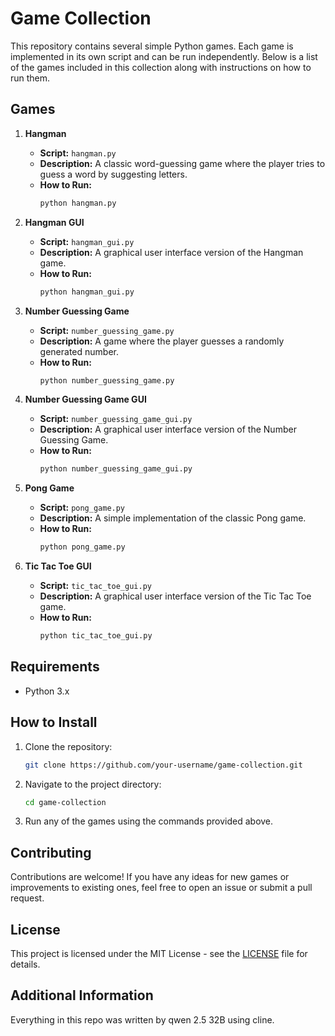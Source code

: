 # Game Collection

This repository contains several simple Python games. Each game is implemented in its own script and can be run independently. Below is a list of the games included in this collection along with instructions on how to run them.

## Games

1. **Hangman**
   - **Script:** `hangman.py`
   - **Description:** A classic word-guessing game where the player tries to guess a word by suggesting letters.
   - **How to Run:**
     ```bash
     python hangman.py
     ```

2. **Hangman GUI**
   - **Script:** `hangman_gui.py`
   - **Description:** A graphical user interface version of the Hangman game.
   - **How to Run:**
     ```bash
     python hangman_gui.py
     ```

3. **Number Guessing Game**
   - **Script:** `number_guessing_game.py`
   - **Description:** A game where the player guesses a randomly generated number.
   - **How to Run:**
     ```bash
     python number_guessing_game.py
     ```

4. **Number Guessing Game GUI**
   - **Script:** `number_guessing_game_gui.py`
   - **Description:** A graphical user interface version of the Number Guessing Game.
   - **How to Run:**
     ```bash
     python number_guessing_game_gui.py
     ```

5. **Pong Game**
   - **Script:** `pong_game.py`
   - **Description:** A simple implementation of the classic Pong game.
   - **How to Run:**
     ```bash
     python pong_game.py
     ```

6. **Tic Tac Toe GUI**
   - **Script:** `tic_tac_toe_gui.py`
   - **Description:** A graphical user interface version of the Tic Tac Toe game.
   - **How to Run:**
     ```bash
     python tic_tac_toe_gui.py
     ```

## Requirements

- Python 3.x

## How to Install

1. Clone the repository:
   ```bash
   git clone https://github.com/your-username/game-collection.git
   ```

2. Navigate to the project directory:
   ```bash
   cd game-collection
   ```

3. Run any of the games using the commands provided above.

## Contributing

Contributions are welcome! If you have any ideas for new games or improvements to existing ones, feel free to open an issue or submit a pull request.

## License

This project is licensed under the MIT License - see the [LICENSE](LICENSE) file for details.

## Additional Information

Everything in this repo was written by qwen 2.5 32B using cline.
